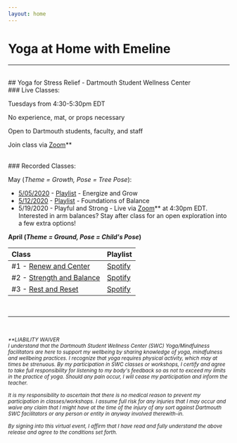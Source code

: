 ```yaml
---
layout: home
---
```

# Yoga at Home with Emeline

---
<br/>
## Yoga for Stress Relief - Dartmouth Student Wellness Center
<br/>
### Live Classes:

Tuesdays from 4:30-5:30pm EDT

No experience, mat, or props necessary

Open to Dartmouth students, faculty, and staff

Join class via [Zoom](https://dartmouth.zoom.us/j/757625459/)**

<br/>
### Recorded Classes:

May (<em>Theme = Growth, Pose = Tree Pose</em>):
- [5/05/2020](https://dartmouth.zoom.us/rec/share/6e0qdJbvyzhOYIXL0wacXKc4WbTKX6a8gXAZrPYJmh0-GPkWMmgqFChBuKPIK0kw) - [Playlist](https://open.spotify.com/playlist/3y52hWEOUgObBKbGFV6m40?si=TqeBb2qQRvmtipo2fdyZ5A) - Energize and Grow
- [5/12/2020](https://dartmouth.zoom.us/rec/share/u5JMPqCz539Lb9L_sHvzfacFRK_peaa81ylL8vZfmRvJV_-5l7rvTPthJ56TpDRa) - [Playlist](https://open.spotify.com/playlist/5n77zubagrCVy6WPqyAatf?si=zi8eCd9VQ7a6ICWeuyt5-A) - Foundations of Balance
- 5/19/2020 - Playful and Strong - Live via [Zoom](https://dartmouth.zoom.us/j/757625459/)** at 4:30pm EDT. Interested in arm balances? Stay after class for an open exploration into a few extra options!

<strong>April (<em>Theme = Ground, Pose = Child's Pose</em>)</strong>

| Class         |Playlist |
|:------------- |:-------------|
| #1 - [Renew and Center](https://dartmouth.zoom.us/rec/share/_OB4DvLpxyRJYpHJ60GPfJccTqXjeaa8hCRP-fAMykp1omfyuNvhAbBZKI8kKpoh)      | [Spotify](https://open.spotify.com/playlist/5MwNc7J0yVB2AMRMhpk637?si=O-gGO9TxS4q3on-M97uqfw) | 
| #2 - [Strength and Balance](https://dartmouth.zoom.us/rec/share/-ZUpDenyxkxOHdbz6nj8eKEvQYH3eaa81CFI-6demU_L2jLOMvbVrvH3XA8iUqYi)      | [Spotify](https://open.spotify.com/playlist/2HCdSoVTvBr1f1JgNXv6vh?si=c2NJtMM7TJOZ4RH08UnOIQ)      | 
| #3 - [Rest and Reset](https://dartmouth.zoom.us/rec/share/7vxECb7J031Of6vzxmzgW6E5G4HJaaa81ylKrvNZmhv5maM_GWmRUWNUNAVdEEw9) | [Spotify](https://open.spotify.com/playlist/4z4BsycUOc8GjgjKmytCKe?si=EOMr3jk1RUGYSMNzJ0CyWw)      |

<!---
April (<em>Theme = Ground, Pose = Child's Pose</em>):
- [4/14/2020](https://dartmouth.zoom.us/rec/share/_OB4DvLpxyRJYpHJ60GPfJccTqXjeaa8hCRP-fAMykp1omfyuNvhAbBZKI8kKpoh) -  [Playlist](https://open.spotify.com/playlist/5MwNc7J0yVB2AMRMhpk637?si=O-gGO9TxS4q3on-M97uqfw) - Renew and Center
- [4/21/2020](https://dartmouth.zoom.us/rec/share/-ZUpDenyxkxOHdbz6nj8eKEvQYH3eaa81CFI-6demU_L2jLOMvbVrvH3XA8iUqYi) - [Playlist](https://open.spotify.com/playlist/2HCdSoVTvBr1f1JgNXv6vh?si=c2NJtMM7TJOZ4RH08UnOIQ) - Strength and Balance
- [4/28/2020](https://dartmouth.zoom.us/rec/share/7vxECb7J031Of6vzxmzgW6E5G4HJaaa81ylKrvNZmhv5maM_GWmRUWNUNAVdEEw9) - [Playlist](https://open.spotify.com/playlist/4z4BsycUOc8GjgjKmytCKe?si=EOMr3jk1RUGYSMNzJ0CyWw) - Rest and Reset
-->

<br/>

---

<br/>
  
<sub><em>**LIABILITY WAIVER  
I understand that the Dartmouth Student Wellness Center (SWC) Yoga/Mindfulness facilitators are here to support my wellbeing by sharing knowledge of yoga, mindfulness and wellbeing practices. I recognize that yoga requires physical activity, which may at times be strenuous. By my participation in SWC classes or workshops, I certify and agree to take full responsibility for listening to my body's feedback so as not to exceed my limits in the practice of yoga. Should any pain occur, I will cease my participation and inform the teacher.  </em></sub>
  
<sub><em>It is my responsibility to ascertain that there is no medical reason to prevent my participation in classes/workshops. I assume full risk for any injuries that I may occur and waive any claim that I might have at the time of the injury of any sort against Dartmouth SWC facilitators or any person or entity in anyway involved therewith-in.  </em></sub>
  
<sub><em>By signing into this virtual event, I affirm that I have read and fully understand the above release and agree to the conditions set forth.</em></sub>

